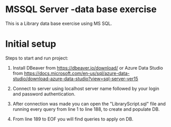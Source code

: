 # MSSQL Server -data base exercise

This is a Library data base exercise using MS SQL.

# Initial setup

Steps to start and run project:

1. Install DBeaver from https://dbeaver.io/download/ or Azure Data Studio from https://docs.microsoft.com/en-us/sql/azure-data-studio/download-azure-data-studio?view=sql-server-ver15

2. Connect to server using localhost server name followed by your login and password authentication.

3. After connection was made you can open the "LibraryScript.sql" file and running every query from line 1 to line 188, to create and populate DB.

4. From line 189 to EOF you will find queries to apply on DB.
